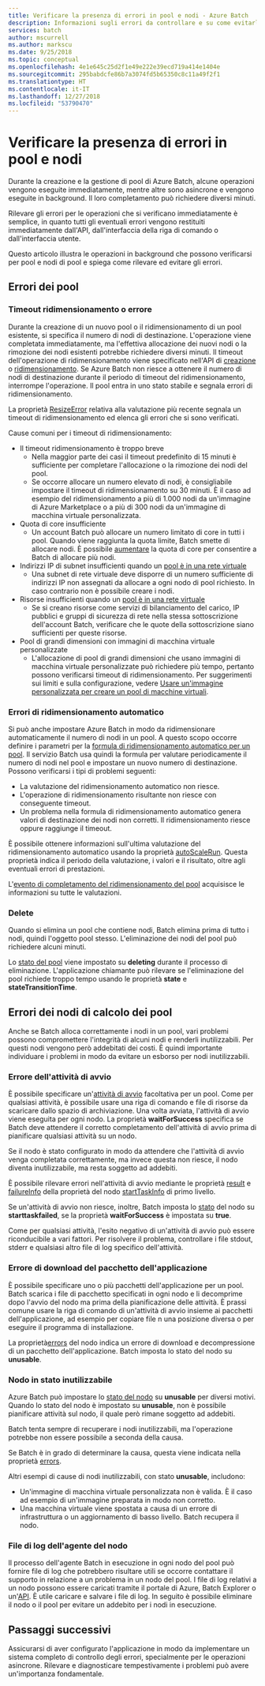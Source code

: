 ```yaml
---
title: Verificare la presenza di errori in pool e nodi - Azure Batch
description: Informazioni sugli errori da controllare e su come evitarli durante la creazione di pool e nodi
services: batch
author: mscurrell
ms.author: markscu
ms.date: 9/25/2018
ms.topic: conceptual
ms.openlocfilehash: 4e1e645c25d2f1e49e222e39ecd719a414e1404e
ms.sourcegitcommit: 295babdcfe86b7a3074fd5b65350c8c11a49f2f1
ms.translationtype: HT
ms.contentlocale: it-IT
ms.lasthandoff: 12/27/2018
ms.locfileid: "53790470"
---
```

# <a name="check-for-pool-and-node-errors"></a>Verificare la presenza di errori in pool e nodi

Durante la creazione e la gestione di pool di Azure Batch, alcune operazioni vengono eseguite immediatamente, mentre altre sono asincrone e vengono eseguite in background. Il loro completamento può richiedere diversi minuti.

Rilevare gli errori per le operazioni che si verificano immediatamente è semplice, in quanto tutti gli eventuali errori vengono restituiti immediatamente dall'API, dall'interfaccia della riga di comando o dall'interfaccia utente.

Questo articolo illustra le operazioni in background che possono verificarsi per pool e nodi di pool e spiega come rilevare ed evitare gli errori.

## <a name="pool-errors"></a>Errori dei pool

### <a name="resize-timeout-or-failure"></a>Timeout ridimensionamento o errore

Durante la creazione di un nuovo pool o il ridimensionamento di un pool esistente, si specifica il numero di nodi di destinazione.  L'operazione viene completata immediatamente, ma l'effettiva allocazione dei nuovi nodi o la rimozione dei nodi esistenti potrebbe richiedere diversi minuti.  Il timeout dell'operazione di ridimensionamento viene specificato nell'API di [creazione](https://docs.microsoft.com/rest/api/batchservice/pool/add) o [ridimensionamento](https://docs.microsoft.com/rest/api/batchservice/pool/resize). Se Azure Batch non riesce a ottenere il numero di nodi di destinazione durante il periodo di timeout del ridimensionamento, interrompe l'operazione. Il pool entra in uno stato stabile e segnala errori di ridimensionamento.

La proprietà [ResizeError](https://docs.microsoft.com/rest/api/batchservice/pool/get#resizeerror) relativa alla valutazione più recente segnala un timeout di ridimensionamento ed elenca gli errori che si sono verificati.

Cause comuni per i timeout di ridimensionamento:

- Il timeout ridimensionamento è troppo breve
  - Nella maggior parte dei casi il timeout predefinito di 15 minuti è sufficiente per completare l'allocazione o la rimozione dei nodi del pool.
  - Se occorre allocare un numero elevato di nodi, è consigliabile impostare il timeout di ridimensionamento su 30 minuti. È il caso ad esempio del ridimensionamento a più di 1.000 nodi da un'immagine di Azure Marketplace o a più di 300 nodi da un'immagine di macchina virtuale personalizzata.
- Quota di core insufficiente
  - Un account Batch può allocare un numero limitato di core in tutti i pool. Quando viene raggiunta la quota limite, Batch smette di allocare nodi. È possibile [aumentare](https://docs.microsoft.com/azure/batch/batch-quota-limit) la quota di core per consentire a Batch di allocare più nodi.
- Indirizzi IP di subnet insufficienti quando un [pool è in una rete virtuale](https://docs.microsoft.com/azure/batch/batch-virtual-network)
  - Una subnet di rete virtuale deve disporre di un numero sufficiente di indirizzi IP non assegnati da allocare a ogni nodo di pool richiesto. In caso contrario non è possibile creare i nodi.
- Risorse insufficienti quando un [pool è in una rete virtuale](https://docs.microsoft.com/azure/batch/batch-virtual-network)
  - Se si creano risorse come servizi di bilanciamento del carico, IP pubblici e gruppi di sicurezza di rete nella stessa sottoscrizione dell'account Batch, verificare che le quote della sottoscrizione siano sufficienti per queste risorse.
- Pool di grandi dimensioni con immagini di macchina virtuale personalizzate
  - L'allocazione di pool di grandi dimensioni che usano immagini di macchina virtuale personalizzate può richiedere più tempo, pertanto possono verificarsi timeout di ridimensionamento.  Per suggerimenti sui limiti e sulla configurazione, vedere [Usare un'immagine personalizzata per creare un pool di macchine virtuali](https://docs.microsoft.com/azure/batch/batch-custom-images).

### <a name="automatic-scaling-failures"></a>Errori di ridimensionamento automatico

Si può anche impostare Azure Batch in modo da ridimensionare automaticamente il numero di nodi in un pool. A questo scopo occorre definire i parametri per la [formula di ridimensionamento automatico per un pool](https://docs.microsoft.com/azure/batch/batch-automatic-scaling). Il servizio Batch usa quindi la formula per valutare periodicamente il numero di nodi nel pool e impostare un nuovo numero di destinazione. Possono verificarsi i tipi di problemi seguenti:

- La valutazione del ridimensionamento automatico non riesce.
- L'operazione di ridimensionamento risultante non riesce con conseguente timeout.
- Un problema nella formula di ridimensionamento automatico genera valori di destinazione dei nodi non corretti. Il ridimensionamento riesce oppure raggiunge il timeout.

È possibile ottenere informazioni sull'ultima valutazione del ridimensionamento automatico usando la proprietà [autoScaleRun](https://docs.microsoft.com/rest/api/batchservice/pool/get#autoscalerun). Questa proprietà indica il periodo della valutazione, i valori e il risultato, oltre agli eventuali errori di prestazioni.

L'[evento di completamento del ridimensionamento del pool](https://docs.microsoft.com/azure/batch/batch-pool-resize-complete-event) acquisisce le informazioni su tutte le valutazioni.

### <a name="delete"></a>Delete

Quando si elimina un pool che contiene nodi, Batch elimina prima di tutto i nodi, quindi l'oggetto pool stesso. L'eliminazione dei nodi del pool può richiedere alcuni minuti.

Lo [stato del pool](https://docs.microsoft.com/rest/api/batchservice/pool/get#poolstate) viene impostato su **deleting** durante il processo di eliminazione. L'applicazione chiamante può rilevare se l'eliminazione del pool richiede troppo tempo usando le proprietà **state** e **stateTransitionTime**.

## <a name="pool-compute-node-errors"></a>Errori dei nodi di calcolo dei pool

Anche se Batch alloca correttamente i nodi in un pool, vari problemi possono compromettere l'integrità di alcuni nodi e renderli inutilizzabili. Per questi nodi vengono però addebitati dei costi. È quindi importante individuare i problemi in modo da evitare un esborso per nodi inutilizzabili.

### <a name="start-task-failure"></a>Errore dell'attività di avvio

È possibile specificare un'[attività di avvio](https://docs.microsoft.com/rest/api/batchservice/pool/add#starttask) facoltativa per un pool. Come per qualsiasi attività, è possibile usare una riga di comando e file di risorse da scaricare dallo spazio di archiviazione. Una volta avviata, l'attività di avvio viene eseguita per ogni nodo. La proprietà **waitForSuccess** specifica se Batch deve attendere il corretto completamento dell'attività di avvio prima di pianificare qualsiasi attività su un nodo.

Se il nodo è stato configurato in modo da attendere che l'attività di avvio venga completata correttamente, ma invece questa non riesce, il nodo diventa inutilizzabile, ma resta soggetto ad addebiti.

È possibile rilevare errori nell'attività di avvio mediante le proprietà [result](https://docs.microsoft.com/rest/api/batchservice/computenode/get#taskexecutionresult) e [failureInfo](https://docs.microsoft.com/rest/api/batchservice/computenode/get#taskfailureinformation) della proprietà del nodo [startTaskInfo](https://docs.microsoft.com/rest/api/batchservice/computenode/get#starttaskinformation) di primo livello.

Se un'attività di avvio non riesce, inoltre, Batch imposta lo [stato](https://docs.microsoft.com/rest/api/batchservice/computenode/get#computenodestate) del nodo su **starttaskfailed**, se la proprietà **waitForSuccess** è impostata su **true**.

Come per qualsiasi attività, l'esito negativo di un'attività di avvio può essere riconducibile a vari fattori.  Per risolvere il problema, controllare i file stdout, stderr e qualsiasi altro file di log specifico dell'attività.

### <a name="application-package-download-failure"></a>Errore di download del pacchetto dell'applicazione

È possibile specificare uno o più pacchetti dell'applicazione per un pool. Batch scarica i file di pacchetto specificati in ogni nodo e li decomprime dopo l'avvio del nodo ma prima della pianificazione delle attività. È prassi comune usare la riga di comando di un'attività di avvio insieme ai pacchetti dell'applicazione, ad esempio per copiare file n una posizione diversa o per eseguire il programma di installazione.

La proprietà[errors](https://docs.microsoft.com/rest/api/batchservice/computenode/get#computenodeerror) del nodo indica un errore di download e decompressione di un pacchetto dell'applicazione. Batch imposta lo stato del nodo su **unusable**.

### <a name="node-in-unusable-state"></a>Nodo in stato inutilizzabile

Azure Batch può impostare lo [stato del nodo](https://docs.microsoft.com/rest/api/batchservice/computenode/get#computenodestate) su **unusable** per diversi motivi. Quando lo stato del nodo è impostato su **unusable**, non è possibile pianificare attività sul nodo, il quale però rimane soggetto ad addebiti.

Batch tenta sempre di recuperare i nodi inutilizzabili, ma l'operazione potrebbe non essere possibile a seconda della causa.

Se Batch è in grado di determinare la causa, questa viene indicata nella proprietà [errors](https://docs.microsoft.com/rest/api/batchservice/computenode/get#computenodeerror).

Altri esempi di cause di nodi inutilizzabili, con stato **unusable**, includono:

- Un'immagine di macchina virtuale personalizzata non è valida. È il caso ad esempio di un'immagine preparata in modo non corretto.
- Una macchina virtuale viene spostata a causa di un errore di infrastruttura o un aggiornamento di basso livello. Batch recupera il nodo.

### <a name="node-agent-log-files"></a>File di log dell'agente del nodo

Il processo dell'agente Batch in esecuzione in ogni nodo del pool può fornire file di log che potrebbero risultare utili se occorre contattare il supporto in relazione a un problema in un nodo del pool. I file di log relativi a un nodo possono essere caricati tramite il portale di Azure, Batch Explorer o un'[API](https://docs.microsoft.com/rest/api/batchservice/computenode/uploadbatchservicelogs). È utile caricare e salvare i file di log. In seguito è possibile eliminare il nodo o il pool per evitare un addebito per i nodi in esecuzione.

## <a name="next-steps"></a>Passaggi successivi

Assicurarsi di aver configurato l'applicazione in modo da implementare un sistema completo di controllo degli errori, specialmente per le operazioni asincrone. Rilevare e diagnosticare tempestivamente i problemi può avere un'importanza fondamentale.
